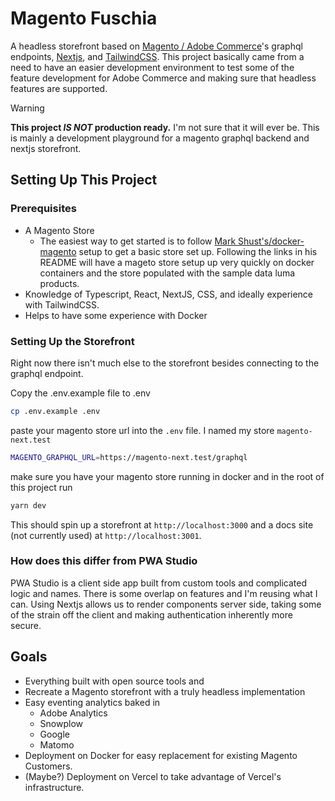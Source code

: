 # Magento Fuschia

A headless storefront based on [Magento / Adobe Commerce](magento)'s graphql endpoints, [Nextjs](nextjs), and [TailwindCSS](tailwlind). This project basically came from a need to have an easier development environment to test some of the feature development for Adobe Commerce and making sure that headless features are supported.

> [!WARNING]
>
> **This project _IS NOT_ production ready.** I'm not sure that it will ever be. This is mainly a development playground for a magento graphql backend and nextjs storefront.

## Setting Up This Project

### Prerequisites

-   A Magento Store
    -   The easiest way to get started is to follow [Mark Shust's/docker-magento](https://github.com/markshust/docker-magento) setup to get a basic store set up. Following the links in his README will have a mageto store setup up very quickly on docker containers and the store populated with the sample data luma products.
-   Knowledge of Typescript, React, NextJS, CSS, and ideally experience with TailwindCSS.
-   Helps to have some experience with Docker

### Setting Up the Storefront

Right now there isn't much else to the storefront besides connecting to the graphql endpoint.

Copy the .env.example file to .env

```bash
cp .env.example .env
```

paste your magento store url into the `.env` file. I named my store `magento-next.test`

```bash
MAGENTO_GRAPHQL_URL=https://magento-next.test/graphql
```

make sure you have your magento store running in docker and in the root of this project run

```bash
yarn dev
```

This should spin up a storefront at `http://localhost:3000` and a docs site (not currently used) at `http://localhost:3001`.

### How does this differ from PWA Studio

PWA Studio is a client side app built from custom tools and complicated logic and names. There is some overlap on features and I'm reusing what I can. Using Nextjs allows us to render components server side, taking some of the strain off the client and making authentication inherently more secure.

## Goals

-   Everything built with open source tools and
-   Recreate a Magento storefront with a truly headless implementation
-   Easy eventing analytics baked in
    -   Adobe Analytics
    -   Snowplow
    -   Google
    -   Matomo
-   Deployment on Docker for easy replacement for existing Magento Customers.
-   (Maybe?) Deployment on Vercel to take advantage of Vercel's infrastructure.

[magento]: https://business.adobe.com/products/magento/magento-commerce.html
[nextjs]: https://nextjs.org/
[tailwind]: https://tailwindcss.com/
[pwa-docs]: https://developer.adobe.com/commerce/pwa-studio/
[adobe-analytics]: https://business.adobe.com/products/analytics/adobe-analytics.html
[snowplow]: https://snowplow.io/
[google-analytics]: https://marketingplatform.google.com/about/analytics/
[matomo]: https://matomo.org/
